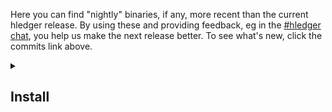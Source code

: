 Here you can find "nightly" binaries, if any, more recent than the current hledger release.
By using these and providing feedback, eg in the [#hledger chat](https://hledger.org/support.html), you help us make the next release better.
To see what's new, click the commits link above.

<details>
<summary>

## Install

</summary>

<xdetails>
<summary>

### All platforms

</summary>

If you have [eget](https://github.com/zyedidia/eget), that's a convenient way to download the right binaries for your machine:
```
eget simonmichael/hledger --all --tag nightly
```

Otherwise:

</xdetails>
<xdetails>
<summary>

### GNU/Linux, 64-bit Intel

</summary>

At the command line:

```
cd /usr/local/bin
curl -fLOC- https://github.com/simonmichael/hledger/releases/download/refs/tags/1.42.99/hledger-linux-x64.tar.gz
tar xzf hledger-linux-x64.tar.gz
cd
hledger --version; hledger-ui --version; hledger-web --version    # should show a recent .99 version
```

</xdetails>
<xdetails>
<summary>

### Mac, 64-bit ARM or Intel

</summary>

In a terminal window (don't use your web browser to download, it won't authorise the binaries):
<!--
(Hopefully these commands are all installed by default; 
if not, install [XCode Command Line Tools](https://mac.install.guide/commandlinetools/) 
and/or [Homebrew](https://brew.sh), and let me know.)
-->

For ARM macs:
  ```
  cd /usr/local/bin
  curl -fLOC- https://github.com/simonmichael/hledger/releases/download/refs/tags/1.42.99/hledger-mac-arm64.tar.gz
  tar xzf hledger-mac-arm64.tar.gz
  cd
  hledger --version; hledger-ui --version; hledger-web --version    # should show a recent .99 version
  ```

For Intel macs:
  ```
  cd /usr/local/bin
  curl -fLOC- https://github.com/simonmichael/hledger/releases/download/refs/tags/1.42.99/hledger-mac-x64.tar.gz
  tar xzf hledger-mac-x64.tar.gz
  cd
  hledger --version; hledger-ui --version; hledger-web --version    # should show a recent .99 version
  ```

</xdetails>
<xdetails>
<summary>

### Windows, 64-bit ARM or Intel

</summary>

In a powershell window (press `WINDOWS-R`, `powershell`, `ENTER`):

1. Make a place to keep installed binaries. You only need to do this once, not for every release:
    ```
    mkdir -force $HOME\bin >$null
    $ENV:PATH += ";"+$HOME+"\bin"
    [Environment]::SetEnvironmentVariable("Path", [Environment]::GetEnvironmentVariable("Path", [EnvironmentVariableTarget]::User)+";"+$HOME+"\bin", [EnvironmentVariableTarget]::User)
    ```

2. Download and install the release binaries:
    ```
    cd $HOME\bin
    curl https://github.com/simonmichael/hledger/releases/download/refs/tags/1.42.99/hledger-windows-x64.zip -OutFile hledger-windows-x64.zip
    Expand-Archive hledger-windows-x64.zip -DestinationPath . -Force
    cd $HOME
    hledger --version; hledger-ui --version; hledger-web --version    # should show refs/tags/1.42.99; if not, check why: where.exe hledger
    ```

3. Ensure a default journal file exists, and without a problematic encoding. 
This will allow you to start hledger-web by double-clicking on its icon if you wish.
    ```
    out-file -append -encoding ascii $HOME/.hledger.journal
    ```
    (I'm not sure why "ascii" is needed here - hledger likes utf8 and understands utf8 BOM headers,
    but the state of [our unicode support on Windows](https://github.com/simonmichael/hledger/issues?q=is%3Aissue+label%3A%22platform%3A+windows%22+label%3Ai18n)
    is really unknown, your feedback is welcome.)

</xdetails>
<xdetails>

</details>
